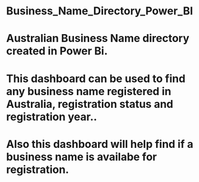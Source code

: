 # Business_Name_Directory_Power_BI
# Australian Business Name directory created in Power Bi.
# This dashboard can be used to find any business name registered in Australia, registration status and registration year..
# Also this dashboard will help find if a business name is availabe for registration.
